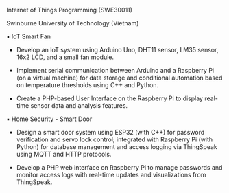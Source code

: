 Internet of Things Programming (SWE30011)

Swinburne University of Technology (Vietnam)

▪ IoT Smart Fan

* Develop an IoT system using Arduino Uno, DHT11 sensor, LM35 sensor, 16x2 LCD, and a small fan module.

* Implement serial communication between Arduino and a Raspberry Pi (on a virtual machine) for data storage and conditional automation based on temperature thresholds using C++ and Python.

* Create a PHP-based User Interface on the Raspberry Pi to display real-time sensor data and analysis features.

▪ Home Security - Smart Door

* Design a smart door system using ESP32 (with C++) for password verification and servo lock control; integrated with Raspberry Pi (with Python) for database management and access logging via ThingSpeak using MQTT and HTTP protocols.

* Develop a PHP web interface on Raspberry Pi to manage passwords and monitor access logs with real-time updates and visualizations from ThingSpeak.
